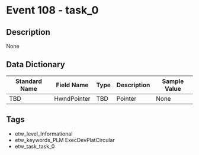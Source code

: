 # Event 108 - task_0

## Description
None

## Data Dictionary
|Standard Name|Field Name|Type|Description|Sample Value|
|---|---|---|---|---|
|TBD|HwndPointer|TBD|Pointer|None|None|

## Tags
* etw_level_Informational
* etw_keywords_PLM ExecDevPlatCircular
* etw_task_task_0